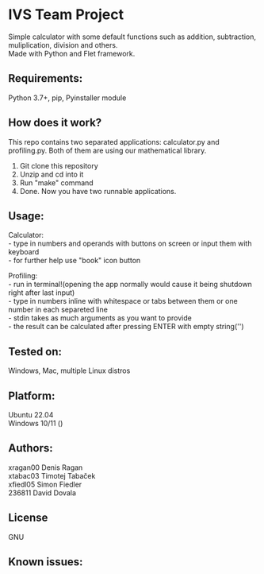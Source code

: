 # IVS Team Project

  Simple calculator with some default functions such as addition, subtraction, muliplication, division and others.<br/>
  Made with Python and Flet framework.
  
## Requirements:
  Python 3.7+, pip, Pyinstaller module

## How does it work?

  This repo contains two separated applications: calculator.py and profiling.py. Both of them are using our mathematical library.
  1. Git clone this repository
  2. Unzip and cd into it
  3. Run "make" command
  4. Done. Now you have two runnable applications. 
  
## Usage:
  
  Calculator:<br/>
    - type in numbers and operands with buttons on screen or input them with keyboard<br/>
    - for further help use "book" icon button
    
  Profiling:<br/>
    - run in terminal!(opening the app normally would cause it being shutdown right after last input)<br/>
    - type in numbers inline with whitespace or tabs between them or one number in each separeted line<br/>
    - stdin takes as much arguments as you want to provide<br/>
    - the result can be calculated after pressing ENTER with empty string('')<br/>
    

## Tested on:
  Windows, Mac, multiple Linux distros
  
## Platform:
  Ubuntu 22.04<br/>
  Windows 10/11 ()<br/>
  
## Authors:
  xragan00  Denis Ragan<br/>
  xtabac03  Timotej Tabaček<br/>
  xfiedl05  Simon Fiedler<br/>
  236811    David Dovala<br/>
  
## License
   GNU<br/>

## Known issues:
  <placeholder>
